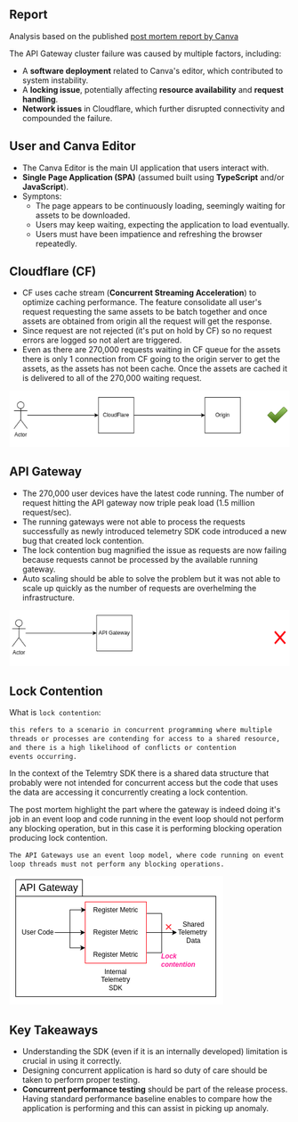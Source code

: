 ## Report

Analysis based on the published [post mortem report by Canva](https://www.canva.dev/blog/engineering/canva-incident-report-api-gateway-outage/) 

The API Gateway cluster failure was caused by multiple factors, including:

* A **software deployment** related to Canva's editor, which contributed to system instability.
* A **locking issue**, potentially affecting **resource availability** and **request handling**.
* **Network issues** in Cloudflare, which further disrupted connectivity and compounded the failure.


## User and Canva Editor

* The Canva Editor is the main UI application that users interact with.
* **Single Page Application (SPA)** (assumed built using **TypeScript** and/or **JavaScript**).
* Symptons:
    * The page appears to be continuously loading, seemingly waiting for assets to be downloaded.
    * Users may keep waiting, expecting the application to load eventually.
    * Users must have been impatience and refreshing the browser repeatedly.

## Cloudflare (CF)

* CF uses cache stream (**Concurrent Streaming Acceleration**) to optimize caching performance. The feature consolidate all user's request requesting the same assets to be batch together and once assets are obtained from origin all the request will get the response.
* Since request are not rejected (it's put on hold by CF) so no request errors are logged so not alert are triggered.
* Even as there are 270,000 requests waiting in CF queue for the assets there is only 1 connection from CF going to the origin server to get the assets, as the assets has not been cache. Once the assets are cached it is delivered to all of the 270,000 waiting request.

![Cloudflare](/static/media/canva/cf.png)


## API Gateway

* The 270,000 user devices have the latest code running. The number of request hitting the API gateway now triple peak load (1.5 million request/sec).
* The running gateways were not able to process the requests successfully as newly introduced telemetry SDK code introduced a new bug that created lock contention.
* The lock contention bug magnified the issue as requests are now failing because requests cannot be processed by the available running gateway.
* Auto scaling should be able to solve the problem but it was not able to scale up quickly as the number of requests are overhelming the infrastructure.


![Gateway](/static/media/canva/gateway.png)

## Lock Contention

What is `lock contention`:

```
this refers to a scenario in concurrent programming where multiple threads or processes are contending for access to a shared resource, and there is a high likelihood of conflicts or contention 
events occurring. 
```

In the context of the Telemtry SDK there is a shared data structure that probably were not intended for concurrent access but the code that uses
the data are accessing it concurrently creating a lock contention.

The post mortem highlight the part where the gateway is indeed doing it's job in an event loop and code running in the event loop should not
perform any blocking operation, but in this case it is performing blocking operation producing lock contention.

```
The API Gateways use an event loop model, where code running on event loop threads must not perform any blocking operations. 
```

![Cloudflare](/static/media/canva/lock_contention.png)

## Key Takeaways

* Understanding the SDK (even if it is an internally developed) limitation is crucial in using it correctly.
* Designing concurrent application is hard so duty of care should be taken to perform proper testing.
* **Concurrent performance testing** should be part of the release process. Having standard performance baseline enables to 
compare how the application is performing and this can assist in picking up anomaly.